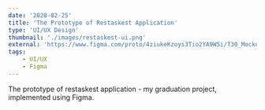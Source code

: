 ```yaml
---
date: '2020-02-25'
title: 'The Prototype of Restaskest Application'
type: 'UI/UX Design'
thumbnail: './images/restaskest-ui.png'
external: 'https://www.figma.com/proto/4ziukeKzoys3Tio2YA9W5i/T30_Mockup_WebVersion?node-id=17%3A51&scaling=contain'
tags:
    - UI/UX
    - Figma
---
```


The prototype of restaskest application - my graduation project, implemented using Figma.